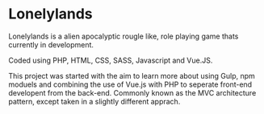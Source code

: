 # Lonelylands

Lonelylands is a alien apocalyptic rougle like, role playing game thats currently in development. 

Coded using PHP, HTML, CSS, SASS, Javascript and Vue.JS.

This project was started with the aim to learn more about using Gulp, npm moduels and combining the use of Vue.js with PHP to seperate front-end developent from the back-end. Commonly known as the MVC architecture pattern, except taken in a slightly different apprach. 

